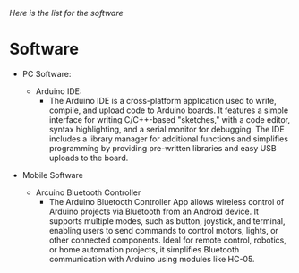 *Here is the list for the software*
# Software
- PC Software:
  * Arduino IDE:
    * The Arduino IDE is a cross-platform application used to write, compile, and upload code to Arduino boards. It features a simple             interface for writing C/C++-based "sketches," with a code editor, syntax highlighting, and a serial monitor for debugging. The IDE 
      includes a library manager for additional functions and simplifies programming by providing pre-written libraries and easy USB 
      uploads to the board.
      
- Mobile Software
  * Arcuino Bluetooth Controller
    * The Arduino Bluetooth Controller App allows wireless control of Arduino     projects via Bluetooth from an Android device. It 
      supports multiple modes, such as button, joystick, and terminal, enabling users to send commands to control motors, lights, or other 
      connected components. Ideal for remote control, robotics, or home automation projects, it simplifies Bluetooth communication with 
      Arduino using modules like HC-05.
